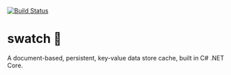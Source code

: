 [![Build Status](https://travis-ci.org/mpaauw/swatch.svg?branch=master)](https://travis-ci.org/mpaauw/swatch)

# swatch :minidisc:
A document-based, persistent, key-value data store cache, built in C# .NET Core.

